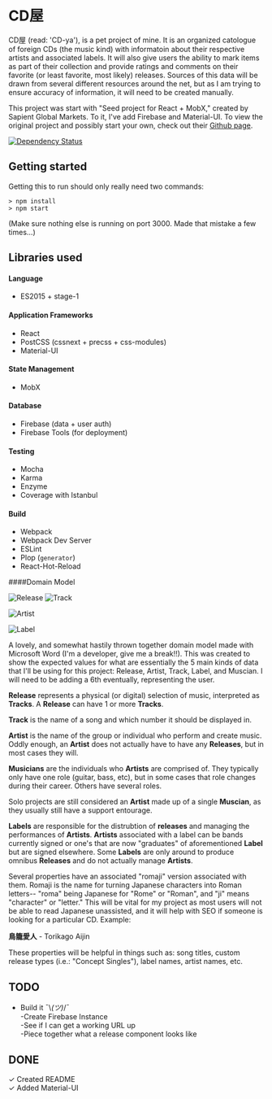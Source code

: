 # CD屋

CD屋 (read: 'CD-ya'), is a pet project of mine. It is an organized catologue of foreign CDs (the music kind) with informatoin about their respective artists and associated labels. It will also give users the ability to mark items as part of their collection and provide ratings and comments on their favorite (or least favorite, most likely) releases. Sources of this data will be drawn from several different resources around the net, but as I am trying to ensure accuracy of information, it will need to be created manually.

This project was start with "Seed project for React + MobX," created by Sapient Global Markets. To it, I've add Firebase and Material-UI. To view the original project and possibly start your own, check out their [Github page](https://github.com/sapientglobalmarkets/react-mobx-seed).


[![Dependency Status](https://david-dm.org/sapientglobalmarkets/react-mobx-seed.svg)](https://david-dm.org/sapientglobalmarkets/react-mobx-seed)

## Getting started
Getting this to run should only really need two commands:

```shell
> npm install
> npm start
```

(Make sure nothing else is running on port 3000. Made that mistake a few times...)


## Libraries used

#### Language
- ES2015 + stage-1

#### Application Frameworks

- React
- PostCSS (cssnext + precss + css-modules)
- Material-UI

#### State Management

- MobX

#### Database
- Firebase (data + user auth)
- Firebase Tools (for deployment)

#### Testing

- Mocha
- Karma
- Enzyme
- Coverage with Istanbul

#### Build

- Webpack
- Webpack Dev Server
- ESLint
- Plop (`generator`)
- React-Hot-Reload

####Domain Model

![Release](https://66.media.tumblr.com/4ec85329f57faa1543490e82640d2cd6/tumblr_ob8jrt1Uss1ufu590o2_400.png "Release") ![Track](https://66.media.tumblr.com/c74c17c44e8b28c3c37420e8ab1ffc96/tumblr_ob8jrt1Uss1ufu590o1_250.png "Track")

![Artist](https://67.media.tumblr.com/e459ec303367c0109e0eb9ddd2af069d/tumblr_ob8jrt1Uss1ufu590o3_540.png "Artist")

![Label](https://67.media.tumblr.com/3bde15da96ff5c1d79c3168ea0920728/tumblr_ob8jrt1Uss1ufu590o5_540.png "Label")

A lovely, and somewhat hastily thrown together domain model made with Microsoft Word (I'm a developer, give me a break!!). This was created to show the expected values for what are essentially the 5 main kinds of data that I'll be using for this project: Release, Artist, Track, Label, and Muscian. I will need to be adding a 6th eventually, representing the user. 

**Release** represents a physical (or digital) selection of music, interpreted as **Tracks**. A **Release** can have 1 or more **Tracks**.

**Track** is the name of a song and which number it should be displayed in.

**Artist** is the name of the group or individual who perform and create music. Oddly enough, an **Artist** does not actually have to have any **Releases**, but in most cases they will.

**Musicians** are the individuals who **Artists** are comprised of. They typically only have one role (guitar, bass, etc), but in some cases that role changes during their career. Others have several roles. 

Solo projects are still considered an **Artist** made up of a single **Muscian**, as they usually still have a support entourage.

**Labels** are responsible for the distrubtion of **releases** and managing the performances of **Artists**. **Artists** associated with a label can be bands currently signed or one's that are now "graduates" of aforementioned **Label** but are signed elsewhere. Some **Labels** are only around to produce omnibus **Releases** and do not actually manage **Artists**.

Several properties have an associated "romaji" version associated with them. Romaji is the name for turning Japanese characters into Roman letters-- "roma" being Japanese for "Rome" or "Roman", and "ji" means "character" or "letter." This will be vital for my project as most users will not be able to read Japanese unassisted, and it will help with SEO if someone is looking for a particular CD. Example:

**鳥籠愛人** - Torikago Aijin

These properties will be helpful in things such as: song titles, custom release types (i.e.: "Concept Singles"), label names, artist names, etc. 


## TODO

- Build it ¯\\_(ツ)_/¯  
-Create Firebase Instance  
-See if I can get a working URL up  
-Piece together what a release component looks like  

## DONE

✓ Created README  
✓ Added Material-UI  

